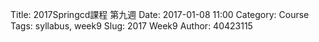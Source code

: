 Title: 2017Springcd課程 第九週
Date: 2017-01-08 11:00
Category: Course
Tags: syllabus, week9
Slug: 2017 Week9
Author: 40423115

<!-- PELICAN_END_SUMMARY -->



